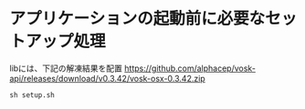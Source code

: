 
# アプリケーションの起動前に必要なセットアップ処理
libには、下記の解凍結果を配置
https://github.com/alphacep/vosk-api/releases/download/v0.3.42/vosk-osx-0.3.42.zip
```
sh setup.sh
```
